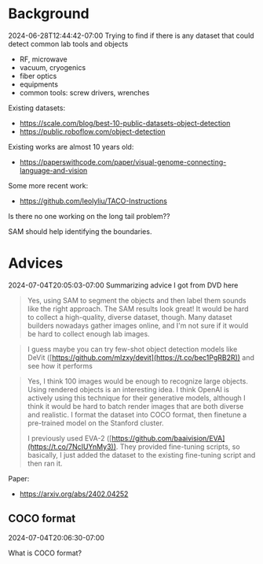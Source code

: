 
# Background

2024-06-28T12:44:42-07:00
Trying to find if there is any dataset that could detect common lab tools and objects
- RF, microwave
- vacuum, cryogenics
- fiber optics
- equipments
- common tools: screw drivers, wrenches


Existing datasets:
- https://scale.com/blog/best-10-public-datasets-object-detection
- https://public.roboflow.com/object-detection

Existing works are almost 10 years old:
- https://paperswithcode.com/paper/visual-genome-connecting-language-and-vision

Some more recent work:
- https://github.com/leolyliu/TACO-Instructions


Is there no one working on the long tail problem??

SAM should help identifying the boundaries.

# Advices
2024-07-04T20:05:03-07:00 Summarizing advice I got from DVD here
> Yes, using SAM to segment the objects and then label them sounds like the right approach. The SAM results look great! It would be hard to collect a high-quality, diverse dataset, though. Many dataset builders nowadays gather images online, and I'm not sure if it would be hard to collect enough lab images.

> I guess maybe you can try few-shot object detection models like DeVit ([https://github.com/mlzxy/devit](https://t.co/bec1PgRB2R)) and see how it performs


> Yes, I think 100 images would be enough to recognize large objects. Using rendered objects is an interesting idea. I think OpenAI is actively using this technique for their generative models, although I think it would be hard to batch render images that are both diverse and realistic.
> I format the dataset into COCO format, then finetune a pre-trained model on the Stanford cluster.
> 
>I previously used EVA-2 ([https://github.com/baaivision/EVA](https://t.co/7NcIUYnMy3)). They provided fine-tuning scripts, so basically, I just added the dataset to the existing fine-tuning script and then ran it.

Paper:
- https://arxiv.org/abs/2402.04252




## COCO format
2024-07-04T20:06:30-07:00

What is COCO format?


